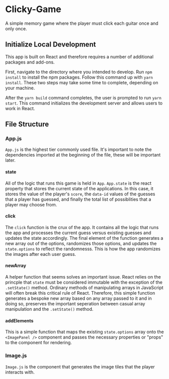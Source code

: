 # Clicky-Game
A simple memory game where the player must click each guitar once and only once.

## Initialize Local Development
This app is built on React and therefore requires a number of additional packages and add-ons.

First, navigate to the directory where you intended to develop.
Run ```npm install``` to install the npm packages. Follow this command up with ```yarn install```. These two steps may take some time to complete, depending on your machine.

After the ```yarn build``` command completes, the user is prompted to run ```yarn start```. This command initializes the development server and allows users to work in React.

## File Structure
### App.js
```App.js``` is the highest tier commonly used file. It's important to note the dependencies imported at the beginning of the file, these will be important later.

#### state
All of the logic that runs this game is held in ```App```. ```App.state``` is the react property that stores the current state of the applications. In this case, it stores the value of the player's ```score```, the ```data-id``` values of the guesses that a player has guessed, and finally the total list of possiblities that a player may choose from.

#### click
The ```click``` function is the crux of the app. It contains all the logic that runs the app and processes the current guess versus existing guesses and updates the state accordingly. The final element of the function generates a new array out of the options, randomizes those options, and updates the ```state.options``` to reflect the randomnesss. This is how the app randomizes the images after each user guess.

#### newArray
A helper function that seems solves an important issue. React relies on the princple that ```state``` must be considered immutable with the exception of the ```.setState()``` method. Ordinary methods of manipulating arrays in JavaScript will often break this critical rule of React. Therefore, this simple function generates a bespoke new array based on any array passed to it and in doing so, preserves the important seperation between casual array manipulation and the ```.setState()``` method.

#### addElements
This is a simple function that maps the existing ```state.options``` array onto the ```<ImagePanel />``` component and passes the necessary properties or "props" to the component for rendering.

### Image.js
```Image.js``` is the component that generates the image tiles that the player interacts with. 
